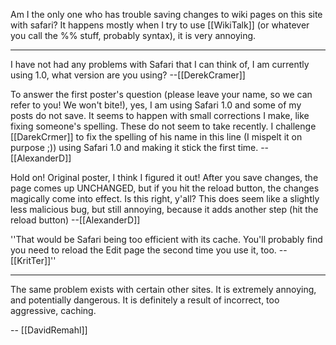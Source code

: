 Am I the only one who has trouble saving changes to wiki pages on this site with safari? It happens mostly when I try to use [[WikiTalk]] (or whatever you call the %% stuff, probably syntax), it is very annoying.

----

I have not had any problems with Safari that I can think of, I am currently using 1.0, what version are you using?  --[[DerekCramer]]

To answer the first poster's question (please leave your name, so we can refer to you!  We won't bite!), yes, I am using Safari 1.0 and some of my posts do not save.  It seems to happen with small corrections I make, like fixing someone's spelling.  These do not seem to take recently.  I challenge [[DarekCrmer]] to fix the spelling of his name  in this line (I mispelt it on purpose ;)) using Safari 1.0 and making it stick the first time.  --[[AlexanderD]]

Hold on!  Original poster, I think I figured it out!  After you save changes, the page comes up UNCHANGED, but if you hit the reload button, the changes magically come into effect.  Is this right, y'all? This does seem like a slightly less malicious bug, but still annoying, because it adds another step (hit the reload button) --[[AlexanderD]]

''That would be Safari being too efficient with its cache. You'll probably find you need to reload the Edit page the second time you use it, too. -- [[KritTer]]''

----

The same problem exists with certain other sites. It is extremely annoying, and potentially dangerous. It is definitely a result of incorrect, too aggressive, caching.

-- [[DavidRemahl]]